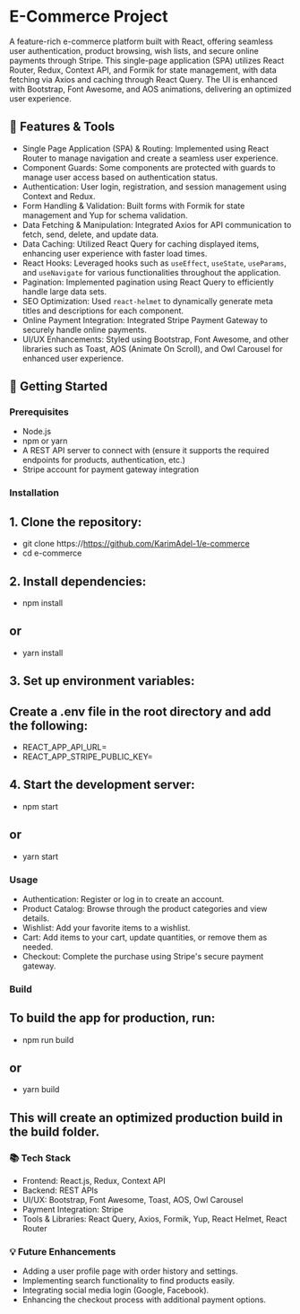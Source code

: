 # E-Commerce Project
A feature-rich e-commerce platform built with React, offering seamless user authentication, product browsing, wish lists, and secure online payments through Stripe. This single-page application (SPA) utilizes React Router, Redux, Context API, and Formik for state management, with data fetching via Axios and caching through React Query. The UI is enhanced with Bootstrap, Font Awesome, and AOS animations, delivering an optimized user experience.


## 🔗 Features & Tools

- Single Page Application (SPA) & Routing: Implemented using React Router to manage navigation and create a seamless user experience.
- Component Guards: Some components are protected with guards to manage user access based on authentication status.
- Authentication: User login, registration, and session management using Context and Redux.
- Form Handling & Validation: Built forms with Formik for state management and Yup for schema validation.
- Data Fetching & Manipulation: Integrated Axios for API communication to fetch, send, delete, and update data.
- Data Caching: Utilized React Query for caching displayed items, enhancing user experience with faster load times.
- React Hooks: Leveraged hooks such as `useEffect`, `useState`, `useParams`, and `useNavigate` for various functionalities throughout the application.
- Pagination: Implemented pagination using React Query to efficiently handle large data sets.
- SEO Optimization: Used `react-helmet` to dynamically generate meta titles and descriptions for each component.
- Online Payment Integration: Integrated Stripe Payment Gateway to securely handle online payments.
- UI/UX Enhancements: Styled using Bootstrap, Font Awesome, and other libraries such as Toast, AOS (Animate On Scroll), and Owl Carousel for enhanced user experience.

## 🚀 Getting Started

### Prerequisites

- Node.js
- npm or yarn
- A REST API server to connect with (ensure it supports the required endpoints for products, authentication, etc.)
- Stripe account for payment gateway integration

### Installation

## 1. Clone the repository:
- git clone https://https://github.com/KarimAdel-1/e-commerce
- cd e-commerce

## 2. Install dependencies:
- npm install
## or
- yarn install

## 3. Set up environment variables:
## Create a .env file in the root directory and add the following:
- REACT_APP_API_URL=<Your API URL>
- REACT_APP_STRIPE_PUBLIC_KEY=<Your Stripe Public Key>

## 4. Start the development server:
- npm start
## or
- yarn start

### Usage

-  Authentication: Register or log in to create an account.
-  Product Catalog: Browse through the product categories and view details.
-  Wishlist: Add your favorite items to a wishlist.
-  Cart: Add items to your cart, update quantities, or remove them as needed.
-  Checkout: Complete the purchase using Stripe's secure payment gateway.

### Build

## To build the app for production, run:
- npm run build
## or
- yarn build

## This will create an optimized production build in the build folder.

### 📚 Tech Stack

-  Frontend: React.js, Redux, Context API
-  Backend: REST APIs
-  UI/UX: Bootstrap, Font Awesome, Toast, AOS, Owl Carousel
-  Payment Integration: Stripe
-  Tools & Libraries: React Query, Axios, Formik, Yup, React Helmet, React Router

### 💡 Future Enhancements

-  Adding a user profile page with order history and settings.
-  Implementing search functionality to find products easily.
-  Integrating social media login (Google, Facebook).
-  Enhancing the checkout process with additional payment options.

